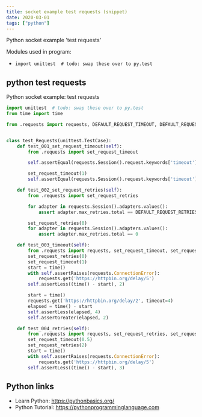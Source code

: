 ```yaml
---
title: socket example test requests (snippet)
date: 2020-03-01
tags: ["python"]
---
```

Python socket example 'test requests'


Modules used in program: 
* `import unittest  # todo: swap these over to py.test`

## python test requests

Python socket example: test requests

```python
import unittest  # todo: swap these over to py.test
from time import time

from .requests import requests, DEFAULT_REQUEST_TIMEOUT, DEFAULT_REQUEST_RETRIES


class test_Requests(unittest.TestCase):
    def test_001_set_request_timeout(self):
        from .requests import set_request_timeout

        self.assertEqual(requests.Session().request.keywords['timeout'], DEFAULT_REQUEST_TIMEOUT)

        set_request_timeout(1)
        self.assertEqual(requests.Session().request.keywords['timeout'], 1)

    def test_002_set_request_retries(self):
        from .requests import set_request_retries

        for adapter in requests.Session().adapters.values():
            assert adapter.max_retries.total == DEFAULT_REQUEST_RETRIES

        set_request_retries(0)
        for adapter in requests.Session().adapters.values():
            assert adapter.max_retries.total == 0

    def test_003_timeout(self):
        from .requests import requests, set_request_timeout, set_request_retries
        set_request_retries(0)
        set_request_timeout(1)
        start = time()
        with self.assertRaises(requests.ConnectionError):
            requests.get('https://httpbin.org/delay/5')
        self.assertLess((time() - start), 2)

        start = time()
        requests.get('https://httpbin.org/delay/2', timeout=4)
        elapsed = time() - start
        self.assertLess(elapsed, 4)
        self.assertGreater(elapsed, 2)

    def test_004_retries(self):
        from .requests import requests, set_request_retries, set_request_timeout
        set_request_timeout(0.5)
        set_request_retries(2)
        start = time()
        with self.assertRaises(requests.ConnectionError):
            requests.get('https://httpbin.org/delay/5')
        self.assertLess((time() - start), 3)

```

## Python links

- Learn Python: https://pythonbasics.org/
- Python Tutorial: https://pythonprogramminglanguage.com
